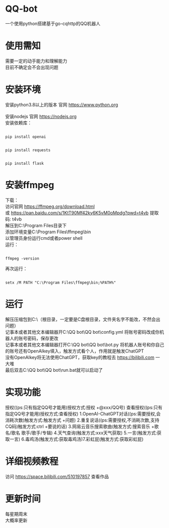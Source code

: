 # QQ-bot
一个使用python搭建基于go-cqhttp的QQ机器人
# 使用需知
需要一定的动手能力和理解能力
<br>
目前不确定会不会出现问题
# 安装环境
安装python3.8以上的版本 官网 https://www.python.org
<br>
<br>
安装nodejs 官网 https://nodejs.org
<br>
安装依赖库：
<pre><code>
pip install openai
</code></pre>
<pre><code>
pip install requests
</code></pre>
<pre><code>
pip install flask
</code></pre>
# 安装ffmpeg
下载：
<br>
访问官网 https://ffmpeg.org/download.html
<br>
或 https://pan.baidu.com/s/1KtT90Mf42ky6K5vM0oMpdg?pwd=t4vb 提取码: t4vb 
<br>
解压到C:\Program Files目录下
<br>
添加环境变量C:\Program Files\ffmpeg\bin
<br>
以管理员身份运行cmd或者power shell
<br>
运行：
<pre><code>
ffmpeg -version
</code></pre>
再次运行：
<pre><code>
setx /M PATH "C:\Program Files\ffmpeg\bin;%PATH%"
</code></pre>
# 运行
解压压缩包到C:\（根目录，一定要是C盘根目录，文件夹名字不能改，不然会出问题）
<br>
记事本或者其他文本编辑器开C:\QQ bot\QQ bot\config.yml 将账号密码改成你机器人的账号密码，保存更改
<br>
记事本或者其他文本编辑器打开C:\QQ bot\QQ bot\bot.py 将机器人账号和你自己的账号还有OpenAIkey填入，触发方式看个人，作用就是触发ChatGPT
<br>
没有OpenAIkey将无法使用ChatGPT，获取key的教程去 https://bilibili.com 一大堆
<br>
最后双击C:\QQ bot\QQ bot\run.bat就可以启动了
# 实现功能
授权((ps:只有指定QQ号才能用)授权方式:授权 +@xxx/QQ号)
查看授权((ps:只有指定QQ号才能用)授权方式:查看授权)
1.OpenAI-ChatGPT对话((ps:需要授权,会消耗次数)触发方式:触发方式 +问题)
2.重复说话((ps:需要授权,不消耗次数,支持CQ码)触发方式:ctrl +要说的话)
3.网易云音乐搜索歌曲(触发方式:搜索音乐 +歌名/歌名 歌手/歌手/专辑)
4.天气查询(触发方式:xxx天气获取)
5.一言(触发方式:获取一言)
6.毒鸡汤(触发方式:获取毒鸡汤)7.彩虹屁(触发方式:获取彩虹屁)
# 详细视频教程
访问 https://space.bilibili.com/510197857 查看作品
# 更新时间
每星期周末
<br>
大概率更新
